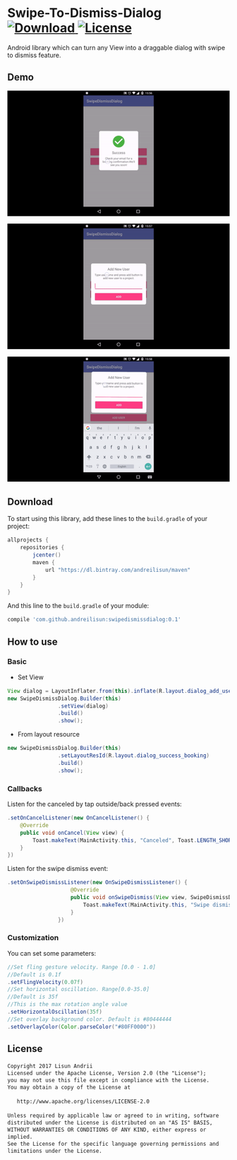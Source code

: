 # Swipe-To-Dismiss-Dialog [ ![Download](https://api.bintray.com/packages/andreilisun/maven/swipedismissdialog/images/download.svg) ](https://bintray.com/andreilisun/maven/swipedismissdialog/_latestVersion) [![License](https://img.shields.io/badge/License-Apache%202.0-blue.svg)](https://opensource.org/licenses/Apache-2.0)

Android library which can turn any View into a draggable dialog with swipe to dismiss feature.

## Demo
![Swipe Dismiss Success Dialog](art/success_dialog.gif)

![Swipe Dismiss Dialog with input](art/edit_text_dialog.gif)

![Swipe Dismiss Dialog with keyboard](art/edit_text_dialog_keyboard.gif)

## Download
To start using this library, add these lines to the `build.gradle` of your project:
```groovy
allprojects {
    repositories {
        jcenter()
        maven {
            url "https://dl.bintray.com/andreilisun/maven"
        }
    }
}
```
And this line to the `build.gradle` of your module:
```groovy
compile 'com.github.andreilisun:swipedismissdialog:0.1'
```

## How to use

### Basic
* Set View
```java
View dialog = LayoutInflater.from(this).inflate(R.layout.dialog_add_user, null);
new SwipeDismissDialog.Builder(this)
                .setView(dialog)
                .build()
                .show();
```
* From layout resource
```java
new SwipeDismissDialog.Builder(this)
                .setLayoutResId(R.layout.dialog_success_booking)
                .build()
                .show();
```
### Callbacks
Listen for the canceled by tap outside/back pressed events:
```java
.setOnCancelListener(new OnCancelListener() {
    @Override
    public void onCancel(View view) {
        Toast.makeText(MainActivity.this, "Canceled", Toast.LENGTH_SHORT).show();
    }
})
```
Listen for the swipe dismiss event:
```java
.setOnSwipeDismissListener(new OnSwipeDismissListener() {
                    @Override
                    public void onSwipeDismiss(View view, SwipeDismissDirection direction) {
                        Toast.makeText(MainActivity.this, "Swipe dismissed to: " + direction, Toast.LENGTH_SHORT).show();
                    }
                })
```
### Customization
You can set some parameters:
```java
//Set fling gesture velocity. Range [0.0 - 1.0] 
//Default is 0.1f
.setFlingVelocity(0.07f)  
//Set horizontal oscillation. Range[0.0-35.0]
//Default is 35f
//This is the max rotation angle value
.setHorizontalOscillation(35f)
//Set overlay background color. Default is #80444444
.setOverlayColor(Color.parseColor("#80FF0000"))
```

## License
```
Copyright 2017 Lisun Andrii
Licensed under the Apache License, Version 2.0 (the "License");
you may not use this file except in compliance with the License.
You may obtain a copy of the License at

   http://www.apache.org/licenses/LICENSE-2.0

Unless required by applicable law or agreed to in writing, software
distributed under the License is distributed on an "AS IS" BASIS,
WITHOUT WARRANTIES OR CONDITIONS OF ANY KIND, either express or implied.
See the License for the specific language governing permissions and
limitations under the License.
```
